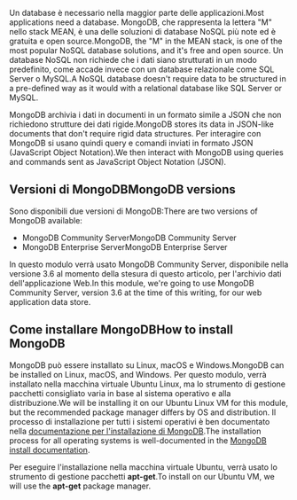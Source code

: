 <span data-ttu-id="171ee-101">Un database è necessario nella maggior parte delle applicazioni.</span><span class="sxs-lookup"><span data-stu-id="171ee-101">Most applications need a database.</span></span> <span data-ttu-id="171ee-102">MongoDB, che rappresenta la lettera "M" nello stack MEAN, è una delle soluzioni di database NoSQL più note ed è gratuita e open source.</span><span class="sxs-lookup"><span data-stu-id="171ee-102">MongoDB, the "M" in the MEAN stack, is one of the most popular NoSQL database solutions, and it's free and open source.</span></span> <span data-ttu-id="171ee-103">Un database NoSQL non richiede che i dati siano strutturati in un modo predefinito, come accade invece con un database relazionale come SQL Server o MySQL.</span><span class="sxs-lookup"><span data-stu-id="171ee-103">A NoSQL database doesn't require data to be structured in a pre-defined way as it would with a relational database like SQL Server or MySQL.</span></span>

<span data-ttu-id="171ee-104">MongoDB archivia i dati in documenti in un formato simile a JSON che non richiedono strutture dei dati rigide.</span><span class="sxs-lookup"><span data-stu-id="171ee-104">MongoDB stores its data in JSON-like documents that don't require rigid data structures.</span></span> <span data-ttu-id="171ee-105">Per interagire con MongoDB si usano quindi query e comandi inviati in formato JSON (JavaScript Object Notation).</span><span class="sxs-lookup"><span data-stu-id="171ee-105">We then interact with MongoDB using queries and commands sent as JavaScript Object Notation (JSON).</span></span>

## <a name="mongodb-versions"></a><span data-ttu-id="171ee-106">Versioni di MongoDB</span><span class="sxs-lookup"><span data-stu-id="171ee-106">MongoDB versions</span></span>

<span data-ttu-id="171ee-107">Sono disponibili due versioni di MongoDB:</span><span class="sxs-lookup"><span data-stu-id="171ee-107">There are two versions of MongoDB available:</span></span>

- <span data-ttu-id="171ee-108">MongoDB Community Server</span><span class="sxs-lookup"><span data-stu-id="171ee-108">MongoDB Community Server</span></span>
- <span data-ttu-id="171ee-109">MongoDB Enterprise Server</span><span class="sxs-lookup"><span data-stu-id="171ee-109">MongoDB Enterprise Server</span></span>

<span data-ttu-id="171ee-110">In questo modulo verrà usato MongoDB Community Server, disponibile nella versione 3.6 al momento della stesura di questo articolo, per l'archivio dati dell'applicazione Web.</span><span class="sxs-lookup"><span data-stu-id="171ee-110">In this module, we're going to use MongoDB Community Server, version 3.6 at the time of this writing, for our web application data store.</span></span>

## <a name="how-to-install-mongodb"></a><span data-ttu-id="171ee-111">Come installare MongoDB</span><span class="sxs-lookup"><span data-stu-id="171ee-111">How to install MongoDB</span></span>

<span data-ttu-id="171ee-112">MongoDB può essere installato su Linux, macOS e Windows.</span><span class="sxs-lookup"><span data-stu-id="171ee-112">MongoDB can be installed on Linux, macOS, and Windows.</span></span> <span data-ttu-id="171ee-113">Per questo modulo, verrà installato nella macchina virtuale Ubuntu Linux, ma lo strumento di gestione pacchetti consigliato varia in base al sistema operativo e alla distribuzione.</span><span class="sxs-lookup"><span data-stu-id="171ee-113">We will be installing it on our Ubuntu Linux VM for this module, but the recommended package manager differs by OS and distribution.</span></span> <span data-ttu-id="171ee-114">Il processo di installazione per tutti i sistemi operativi è ben documentato nella [documentazione per l'installazione di MongoDB](https://docs.mongodb.com/manual/administration/install-community/).</span><span class="sxs-lookup"><span data-stu-id="171ee-114">The installation process for all operating systems is well-documented in the [MongoDB install documentation](https://docs.mongodb.com/manual/administration/install-community/).</span></span>

<span data-ttu-id="171ee-115">Per eseguire l'installazione nella macchina virtuale Ubuntu, verrà usato lo strumento di gestione pacchetti **apt-get**.</span><span class="sxs-lookup"><span data-stu-id="171ee-115">To install on our Ubuntu VM, we will use the **apt-get** package manager.</span></span>
